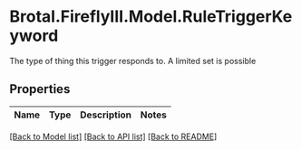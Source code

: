 # Brotal.FireflyIII.Model.RuleTriggerKeyword
The type of thing this trigger responds to. A limited set is possible

## Properties

Name | Type | Description | Notes
------------ | ------------- | ------------- | -------------

[[Back to Model list]](../../README.md#documentation-for-models) [[Back to API list]](../../README.md#documentation-for-api-endpoints) [[Back to README]](../../README.md)

